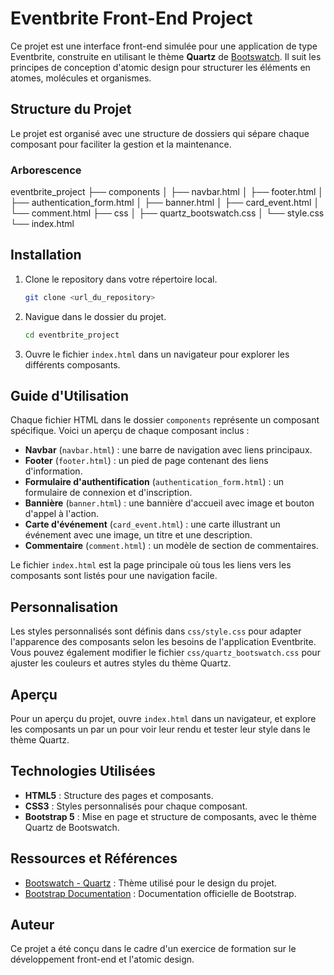# Eventbrite Front-End Project

Ce projet est une interface front-end simulée pour une application de type Eventbrite, construite en utilisant le thème **Quartz** de [Bootswatch](https://bootswatch.com/quartz/). Il suit les principes de conception d'atomic design pour structurer les éléments en atomes, molécules et organismes. 

## Structure du Projet

Le projet est organisé avec une structure de dossiers qui sépare chaque composant pour faciliter la gestion et la maintenance.

### Arborescence

eventbrite_project ├── components │ ├── navbar.html │ ├── footer.html │ ├── authentication_form.html │ ├── banner.html │ ├── card_event.html │ └── comment.html ├── css │ ├── quartz_bootswatch.css │ └── style.css └── index.html

## Installation

1. Clone le repository dans votre répertoire local.

    ```bash
    git clone <url_du_repository>
    ```

2. Navigue dans le dossier du projet.

    ```bash
    cd eventbrite_project
    ```

3. Ouvre le fichier `index.html` dans un navigateur pour explorer les différents composants.

## Guide d'Utilisation

Chaque fichier HTML dans le dossier `components` représente un composant spécifique. Voici un aperçu de chaque composant inclus :

- **Navbar** (`navbar.html`) : une barre de navigation avec liens principaux.
- **Footer** (`footer.html`) : un pied de page contenant des liens d'information.
- **Formulaire d'authentification** (`authentication_form.html`) : un formulaire de connexion et d'inscription.
- **Bannière** (`banner.html`) : une bannière d'accueil avec image et bouton d'appel à l'action.
- **Carte d'événement** (`card_event.html`) : une carte illustrant un événement avec une image, un titre et une description.
- **Commentaire** (`comment.html`) : un modèle de section de commentaires.

Le fichier `index.html` est la page principale où tous les liens vers les composants sont listés pour une navigation facile.

## Personnalisation

Les styles personnalisés sont définis dans `css/style.css` pour adapter l'apparence des composants selon les besoins de l'application Eventbrite. Vous pouvez également modifier le fichier `css/quartz_bootswatch.css` pour ajuster les couleurs et autres styles du thème Quartz.

## Aperçu

Pour un aperçu du projet, ouvre `index.html` dans un navigateur, et explore les composants un par un pour voir leur rendu et tester leur style dans le thème Quartz.

## Technologies Utilisées

- **HTML5** : Structure des pages et composants.
- **CSS3** : Styles personnalisés pour chaque composant.
- **Bootstrap 5** : Mise en page et structure de composants, avec le thème Quartz de Bootswatch.

## Ressources et Références

- [Bootswatch - Quartz](https://bootswatch.com/quartz/) : Thème utilisé pour le design du projet.
- [Bootstrap Documentation](https://getbootstrap.com/docs/5.0/getting-started/introduction/) : Documentation officielle de Bootstrap.

## Auteur

Ce projet a été conçu dans le cadre d'un exercice de formation sur le développement front-end et l'atomic design.

